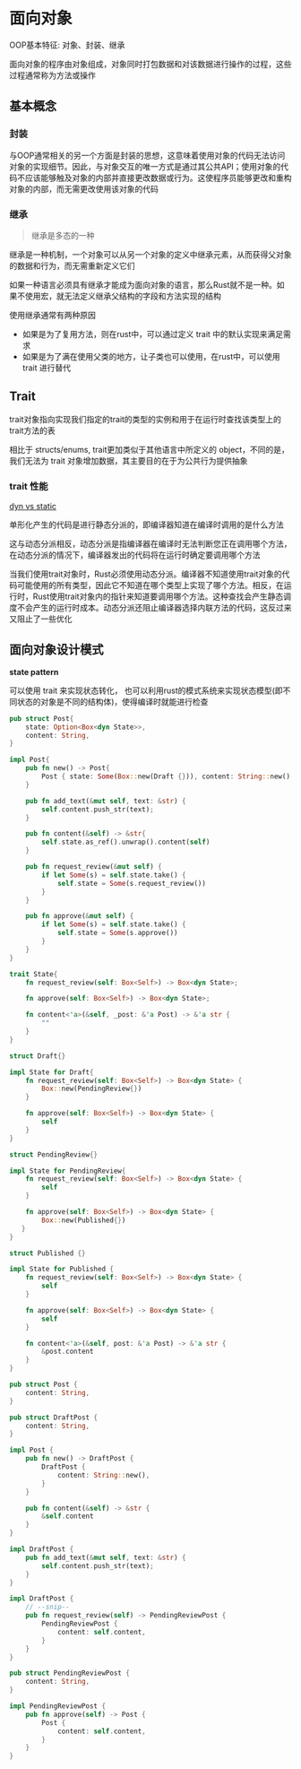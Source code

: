 # 面向对象

OOP基本特征: 对象、封装、继承

面向对象的程序由对象组成，对象同时打包数据和对该数据进行操作的过程，这些过程通常称为方法或操作

## 基本概念

### 封装

与OOP通常相关的另一个方面是封装的思想，这意味着使用对象的代码无法访问对象的实现细节。因此，与对象交互的唯一方式是通过其公共API；使用对象的代码不应该能够触及对象的内部并直接更改数据或行为。这使程序员能够更改和重构对象的内部，而无需更改使用该对象的代码

### 继承

> 继承是多态的一种

继承是一种机制，一个对象可以从另一个对象的定义中继承元素，从而获得父对象的数据和行为，而无需重新定义它们

如果一种语言必须具有继承才能成为面向对象的语言，那么Rust就不是一种。如果不使用宏，就无法定义继承父结构的字段和方法实现的结构

使用继承通常有两种原因
- 如果是为了复用方法，则在rust中，可以通过定义 trait 中的默认实现来满足需求
- 如果是为了满在使用父类的地方，让子类也可以使用，在rust中，可以使用 trait 进行替代

## Trait

trait对象指向实现我们指定的trait的类型的实例和用于在运行时查找该类型上的trait方法的表

相比于 structs/enums, trait更加类似于其他语言中所定义的 object，不同的是，我们无法为 trait 对象增加数据，其主要目的在于为公共行为提供抽象


### trait 性能

[dyn vs static](https://lukasatkinson.de/2016/dynamic-vs-static-dispatch)

单形化产生的代码是进行静态分派的，即编译器知道在编译时调用的是什么方法

这与动态分派相反，动态分派是指编译器在编译时无法判断您正在调用哪个方法，在动态分派的情况下，编译器发出的代码将在运行时确定要调用哪个方法

当我们使用trait对象时，Rust必须使用动态分派。编译器不知道使用trait对象的代码可能使用的所有类型，因此它不知道在哪个类型上实现了哪个方法。相反，在运行时，Rust使用trait对象内的指针来知道要调用哪个方法。这种查找会产生静态调度不会产生的运行时成本。动态分派还阻止编译器选择内联方法的代码，这反过来又阻止了一些优化

## 面向对象设计模式

**state pattern**

可以使用 trait 来实现状态转化， 也可以利用rust的模式系统来实现状态模型(即不同状态的对象是不同的结构体)，使得编译时就能进行检查

```rust
pub struct Post{
    state: Option<Box<dyn State>>,
    content: String,
}

impl Post{
    pub fn new() -> Post{
        Post { state: Some(Box::new(Draft {})), content: String::new() }
    }

    pub fn add_text(&mut self, text: &str) {
        self.content.push_str(text);
    }

    pub fn content(&self) -> &str{
        self.state.as_ref().unwrap().content(self)
    }

    pub fn request_review(&mut self) {
        if let Some(s) = self.state.take() {
            self.state = Some(s.request_review())
        }
    }

    pub fn approve(&mut self) {
        if let Some(s) = self.state.take() {
            self.state = Some(s.approve())
        }
    }
}

trait State{
    fn request_review(self: Box<Self>) -> Box<dyn State>;

    fn approve(self: Box<Self>) -> Box<dyn State>;

    fn content<'a>(&self, _post: &'a Post) -> &'a str {
        ""
    }
}

struct Draft{}

impl State for Draft{
    fn request_review(self: Box<Self>) -> Box<dyn State> {
        Box::new(PendingReview{})
    }

    fn approve(self: Box<Self>) -> Box<dyn State> {
        self
    }
}

struct PendingReview{}

impl State for PendingReview{
    fn request_review(self: Box<Self>) -> Box<dyn State> {
        self
    }

    fn approve(self: Box<Self>) -> Box<dyn State> {
        Box::new(Published{})
   }
}

struct Published {}

impl State for Published {
    fn request_review(self: Box<Self>) -> Box<dyn State> {
        self
    }

    fn approve(self: Box<Self>) -> Box<dyn State> {
        self
    }

    fn content<'a>(&self, post: &'a Post) -> &'a str {
        &post.content
    }
}
```

```rust
pub struct Post {
    content: String,
}

pub struct DraftPost {
    content: String,
}

impl Post {
    pub fn new() -> DraftPost {
        DraftPost {
            content: String::new(),
        }
    }

    pub fn content(&self) -> &str {
        &self.content
    }
}

impl DraftPost {
    pub fn add_text(&mut self, text: &str) {
        self.content.push_str(text);
    }
}

impl DraftPost {
    // --snip--
    pub fn request_review(self) -> PendingReviewPost {
        PendingReviewPost {
            content: self.content,
        }
    }
}

pub struct PendingReviewPost {
    content: String,
}

impl PendingReviewPost {
    pub fn approve(self) -> Post {
        Post {
            content: self.content,
        }
    }
}
```